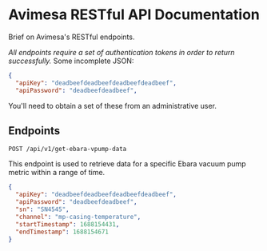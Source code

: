 # Avimesa RESTful API Documentation

Brief on Avimesa's RESTful endpoints.

_All endpoints require a set of authentication tokens in order to return successfully._
Some incomplete JSON:
```JSON
{
  "apiKey": "deadbeefdeadbeefdeadbeefdeadbeef",
  "apiPassword": "deadbeefdeadbeef",
```

You'll need to obtain a set of these from an administrative user.

## Endpoints

```
POST /api/v1/get-ebara-vpump-data
```

This endpoint is used to retrieve data for a specific Ebara vacuum pump metric within a range of time.

```JSON
{
  "apiKey": "deadbeefdeadbeefdeadbeefdeadbeef",
  "apiPassword": "deadbeefdeadbeef",
  "sn": "SN4545",
  "channel": "mp-casing-temperature",
  "startTimestamp": 1688154431,
  "endTimestamp": 1688154671
}
```
